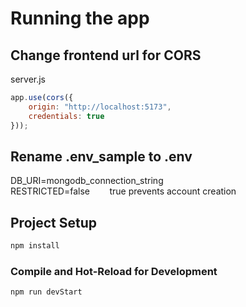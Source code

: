 # Running the app

## Change frontend url for CORS
server.js
```js
app.use(cors({
    origin: "http://localhost:5173",
    credentials: true
}));
```

## Rename .env_sample to .env
DB_URI=mongodb_connection_string  
RESTRICTED=false &nbsp;&nbsp;&nbsp;&nbsp;&nbsp;&nbsp; true prevents account creation

## Project Setup

```sh
npm install
```

### Compile and Hot-Reload for Development

```sh
npm run devStart
```
